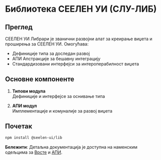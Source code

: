 # **Библиотека СЕЕЛЕН УИ (СЛУ-ЛИБ)**

## Преглед

СЕЕЛЕН УИ Либрари је званични развојни алат за креирање виџета и проширења за
СЕЕЛЕН УИ. Омогућава:

- Дефиниције типа за доследан развој
- АПИ Апстракције за бешавну интеграцију
- Стандардизовани интерфејси за интероперабилност виџета

## Основне компоненте

1. **Типови модула**\
   Дефиниције и интерфејсе за оснивање типа

2. **АПИ модул**\
   Имплементације и комуналије за развој виџета

## Почетак

```bash
npm install @seelen-ui/lib
```

**Бележити**: Детаљна документација је доступна на наменским одељцима за
[Врсте](./library-types) и [АПИ](./library-api).
